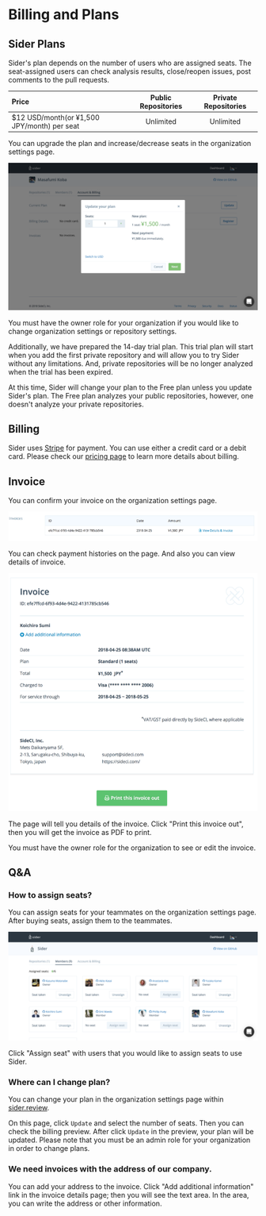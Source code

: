 # Billing and Plans

## Sider Plans

Sider's plan depends on the number of users who are assigned seats. The seat-assigned users can check analysis results, close/reopen issues, post comments to the pull requests.

| Price | Public Repositories | Private Repositories |
|:---|:--:|:--:|
| $12 USD/month(or ¥1,500 JPY/month) per seat | Unlimited | Unlimited |

You can upgrade the plan and increase/decrease seats in the organization settings page.

![Seat Allocation](./.gitbook/assets/seat_allocation_modal.png)

You must have the owner role for your organization if you would like to change organization settings or repository settings.

Additionally, we have prepared the 14-day trial plan. This trial plan will start when you add the first private repository and will allow you to try Sider without any limitations. And, private repositories will be no longer analyzed when the trial has been expired.

At this time, Sider will change your plan to the Free plan unless you update Sider's plan. The Free plan analyzes your public repositories, however, one doesn't analyze your private repositories.

## Billing

Sider uses [Stripe](https://stripe.com/) for payment. You can use either a credit card or a debit card. Please check our [pricing page](https://sider.review/pricing) to learn more details about billing.

## Invoice

You can confirm your invoice on the organization settings page.

![Invoice](./.gitbook/assets/invoices.png)

You can check payment histories on the page. And also you can view details of invoice.

![Invoice Details](./.gitbook/assets/invoice_details.png)

The page will tell you details of the invoice. Click "Print this invoice out", then you will get the invoice as PDF to print.

You must have the owner role for the organization to see or edit the invoice.

## Q&A

### How to assign seats?
You can assign seats for your teammates on the organization settings page. After buying seats, assign them to the teammates.

![Assign seats for users](./.gitbook/assets/assign_seats_for_users.png)

Click "Assign seat" with users that you would like to assign seats to use Sider.

### Where can I change plan?
You can change your plan in the organization settings page within [sider.review](https://sider.review/).

On this page, click `Update` and select the number of seats. Then you can check the billing preview. After click `Update` in the preview, your plan will be updated. Please note that you must be an admin role for your organization in order to change plans.

### We need invoices with the address of our company.
You can add your address to the invoice. Click "Add additional information" link in the invoice details page; then you will see the text area. In the area, you can write the address or other information.

